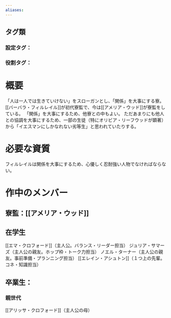 ```yaml
---
aliases:
---
```

## タグ類
### 設定タグ： 
### 役割タグ：
# 概要
「人は一人では生きていけない」をスローガンとし、「関係」を大事にする寮。
[[バーバラ・フィルレイル]]が初代寮監で、今は[[アメリア・ウッド]]が寮監をしている。
「関係」を大事にするため、他寮との中もよい。
ただあまりにも他人との協調を大事にするため、一部の生徒（特にオリビア・リーフウッドが顕著）から「イエスマンにしかなれない劣等生」と思われていたりする。
# 必要な資質
フィルレイルは関係を大事にするため、心優しく忍耐強い人物でなければならない。
# 作中のメンバー
## 寮監：[[アメリア・ウッド]]
## 在学生
[[エマ・クロフォード]]（主人公。バランス・リーダー担当）
ジュリア・サマーズ（主人公の親友。ホップ枠・トーク力担当）
ノエル・ターナー（主人公の親友。事前準備・プランニング担当）
[[エレイン・アシュトン]]（１つ上の先輩。コネ・知識担当）
## 卒業生：
### 親世代
[[アリッサ・クロフォード]]（主人公の母）